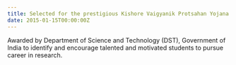 ```yaml
---
title: Selected for the prestigious Kishore Vaigyanik Protsahan Yojana (KVPY) Fellowship	
date: 2015-01-15T00:00:00Z
---
```


Awarded by Department of Science and Technology (DST), Government of India to identify and encourage talented and motivated students to pursue career in research.
